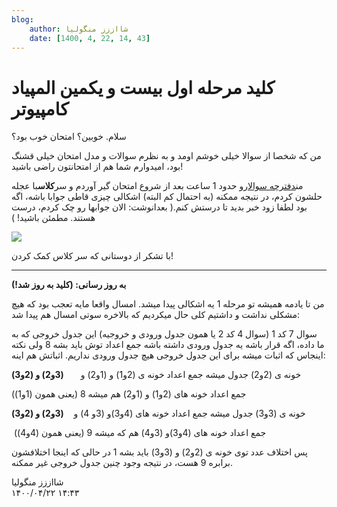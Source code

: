 ```yaml
---
blog:
    author: شااززز منگولیا
    date: [1400, 4, 22, 14, 43]
---
```

# کلید مرحله اول بیست و یکمین المپیاد کامپیوتر

<div class="cnt">
سلام. خوبین؟ امتحان خوب بود؟<p></p>
<p>من که شخصا از سوالا خیلی خوشم اومد و به نظرم سوالات و مدل امتحان خیلی قشنگ بود، امیدوارم شما هم از امتحانتون راضی باشید!</p>
<p align="baseline">من<a href="http://www.inoi.ir/wp-content/uploads/problem-archive/21/21_first.pdf" target="_blank" title="سوالات مرحله اول بیست و یکمین المپیاد کامپیوتر">دفترچه سوالا</a>رو حدود 1 ساعت بعد از شروع امتحان گیر آوردم و سر<strong>کلاس</strong>با عجله حلشون کردم، در نتیجه ممکنه (به احتمال کم البته) اشکالی چیزی قاطی جوابا باشه، اگه بود لطفا زود خبر بدید تا درستش کنم.( بعدانوشت: الان جوابها رو چک کردم، درست هستند. مطمئن باشید! )</p>
<p><img src="http://s1.picofile.com/file/6306061366/21_l1_ans.png"/></p>با تشکر از دوستانی که سر کلاس کمک کردن!<p></p>
<hr/>
<p></p>
<p><strong>به روز رسانی: (کلید به روز شد!)</strong></p>
<p>من تا یادمه همیشه تو مرحله 1 یه اشکالی پیدا میشد. امسال واقعا مایه تعجب بود که هیچ مشکلی نداشت و داشتیم کلی حال میکردیم که بالاخره سوتی امسال هم پیدا شد:</p>
<p>سوال 7 کد 1 (سوال 4 کد 2 یا همون جدول ورودی و خروجیه) این جدول خروجی که به ما داده، اگه قرار باشه یه جدول ورودی داشته باشه جمع اعداد توش باید بشه 8 ولی نکته اینجاس که اثبات میشه برای این جدول خروجی هیچ جدول ورودی نداریم. اثباتش هم اینه:</p>
<p>خونه ی (2و2) جدول میشه جمع اعداد خونه ی (2و1) و (1و2) و      <strong> (3و2) و (2و3)</strong></p>
<p>جمع اعداد خونه های (2و1) و (1و2) هم میشه 8 (یعنی همون (1و1))</p>
<p>خونه ی (3و3) جدول میشه جمع اعداد خونه های (4و3)و (3و 4) و    <strong>(3و2) و (2و3)</strong></p>
<p> جمع اعداد خونه های (4و3)و (3و4) هم که میشه 9 (یعنی همون (4و4))</p>
<p>پس اختلاف عدد توی خونه ی (2و2) و (3و3) باید بشه 1 در حالی که اینجا اختلافشون برابره 9 هست، در نتیجه وجود چنین جدول خروجی غیر ممکنه.</p>
</div>

<div class="blog-info">
    <div class="blog-author">شااززز منگولیا</div>
    <div class="blog-date">۱۴۰۰/۰۴/۲۲ ۱۴:۴۳</div>
</div>

